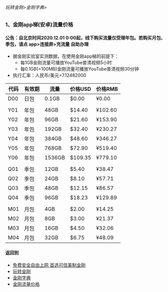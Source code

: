 ###### 玩转金刚>金刚字典>
### 1、金刚app梯(安卓)流量价格
#### 公告：自北京时间2020.12.01 0:00起，线下购买流量仅受理年包。若购买月包、季包，请点 app>连接屏>充流量 自助办理

- 据金刚实验室实测数据，在使用金刚app梯的前提下：
  - 每1GB金刚流量可播放YouTube普清视频5小时
  - 每0.1GB(=100MB)金刚流量可播放YouTube普清视频30分钟
- 执行汇率：人民币/美元=7.12482000

|代码|有效期|流量|价格USD|价格RMB|
|------| ------| ------| ------|------| 
|D00|日包| 0.1GB|$0.00|¥0.00| 
||||||
|Y01|年包|48GB|$14.40|¥102.60|
|Y02|年包|96GB|$21.60|¥153.90|
|Y03|年包|192GB|$32.40|¥230.27|
|Y04|年包|384GB|$48.60|¥346.27|
|Y05|年包|768GB|$72.90|¥519.40|
|Y06|年包|1536GB|$109.35|¥779.10|
||||||
|Q01|季包|12GB|$5.40|¥38.47|
|Q02|季包|24GB|$8.10|¥57.71| 
|Q03|季包|48GB|$12.15|¥86.57| 
|Q04|季包|96GB|$18.23|¥129.89| 
||||||
|M01|月包|4GB|$2.00|¥14.25|
|M02|月包|8GB|$3.00|¥21.37| 
|M03|月包|16GB|$4.50|¥32.06| 
|M04|月包|32GB|$6.75|¥48.09| 


#### 返回到
- [免费安全自由上网 首选可信美制金刚](https://github.com/a2zitpro/web/blob/master/%E5%BE%80%E5%90%8E%E7%BF%BB.md)
- [玩转金刚](https://github.com/a2zitpro/web/blob/master/LadderFree/A.md)
- [金刚字典](https://github.com/a2zitpro/web/blob/master/LadderFree/kkDictionary/KKDictionary.md)
- [金刚流量价格](https://github.com/a2zitpro/web/blob/master/LadderFree/kkDictionary/Price/KKDTPrice.md)


